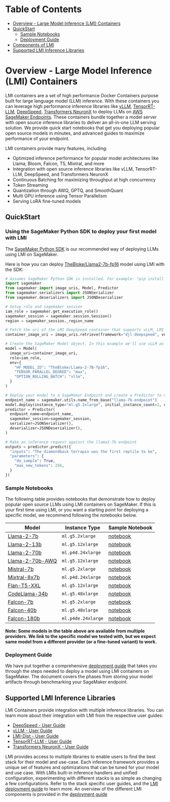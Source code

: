 # Table of Contents
- [Overview - Large Model Inference (LMI) Containers](#overview---large-model-inference-lmi-containers)
- [QuickStart](#quickstart)
  - [Sample Notebooks](#sample-notebooks)
  - [Deployment Guide](#deployment-guide)
- [Components of LMI](#components-of-lmi)
- [Supported LMI Inference Libraries](#supported-lmi-inference-libraries)

# Overview - Large Model Inference (LMI) Containers

LMI containers are a set of high performance Docker Containers purpose built for large language model (LLM) inference. 
With these containers you can leverage high performance inference libraries like [vLLM](), [TensorRT-LLM](), [DeepSpeed](), [Transformers NeuronX]() to deploy LLMs on [AWS SageMaker Endpoints](). 
These containers bundle together a model server with open source inference libraries to deliver an all-in-one LLM serving solution.
We provide quick start notebooks that get you deploying popular open source models in minutes, and advanced guides to maximize performance of your endpoint.

LMI containers provide many features, including:
* Optimized inference performance for popular model architectures like Llama, Bloom, Falcon, T5, Mixtral, and more
* Integration with open source inference libraries like vLLM, TensorRT-LLM, DeepSpeed, and Transformers NeuronX
* Continuous Batching for maximizing throughput at high concurrency
* Token Streaming
* Quantization through AWQ, GPTQ, and SmoothQuant
* Multi GPU inference using Tensor Parallelism
* Serving LoRA fine-tuned models

## QuickStart

### Using the SageMaker Python SDK to deploy your first model with LMI

The [SageMaker Python SDK](https://github.com/aws/sagemaker-python-sdk) is our recommended way of deploying LLMs using LMI on SageMaker.

Here is how you can deploy [TheBloke/Llama2-7b-fp16](https://huggingface.co/TheBloke/Llama-2-7B-fp16) model using LMI with the SDK:

```python
# Assumes SageMaker Python SDK is installed. For example: "pip install sagemaker"
import sagemaker
from sagemaker import image_uris, Model, Predictor
from sagemaker.serializers import JSONSerializer
from sagemaker.deserializers import JSONDeserializer

# Setup role and sagemaker session
iam_role = sagemaker.get_execution_role() 
sagemaker_session = sagemaker.session.Session()
region = sagemaker_session._region_name

# Fetch the uri of the LMI DeepSpeed container that supports vLLM, LMI-Dist, and DeepSpeed
container_image_uri = image_uris.retrieve(framework="djl-deepspeed", version="0.26.0", region=region)

# Create the SageMaker Model object. In this example we'll use vLLM as our inference backend
model = Model(
  image_uri=container_image_uri,
  role=iam_role,
  env={
    "HF_MODEL_ID": "TheBloke/Llama-2-7B-fp16",
    "TENSOR_PARALLEL_DEGREE": "max",
    "OPTION_ROLLING_BATCH": "vllm",
  }
)

# Deploy your model to a SageMaker Endpoint and create a Predictor to make inference requests
endpoint_name = sagemaker.utils.name_from_base("llama-7b-endpoint")
model.deploy(instance_type="ml.g5.2xlarge", initial_instance_count=1, endpoint_name=endpoint_name)
predictor = Predictor(
  endpoint_name=endpoint_name,
  sagemaker_session=sagemaker_session,
  serializer=JSONSerializer(),
  deserializer=JSONDeserializer(),
)

# Make an inference request against the llama2-7b endpoint
outputs = predictor.predict({
  "inputs": "The diamondback terrapin was the first reptile to be",
  "parameters": {
    "do_sample": True,
    "max_new_tokens": 256,
  }
})
```

### Sample Notebooks
The following table provides notebooks that demonstrate how to deploy popular open source LLMs using LMI containers on SageMaker.
If this is your first time using LMI, or you want a starting point for deploying a specific model, we recommend following the notebooks below.

| Model                                                              | Instance Type      | Sample Notebook |
|--------------------------------------------------------------------|--------------------|-----------------|
| [Llama-2-7b](https://huggingface.co/meta-llama/Llama-2-7b-hf)      | `ml.g5.2xlarge`    | [notebook]()    |
| [Llama-2-13b](https://huggingface.co/meta-llama/Llama-2-13b-hf)    | `ml.g5.12xlarge`   | [notebook]()    |
| [Llama-2-70b](https://huggingface.co/meta-llama/Llama-2-70b-hf)    | `ml.p4d.24xlarge`  | [notebook]()    |
| [Llama-2-70b-AWQ](https://huggingface.co/TheBloke/Llama-2-70B-AWQ) | `ml.g5.12xlarge`   | [notebook]()    |
| [Mistral-7b](https://huggingface.co/mistralai/Mistral-7B-v0.1)     | `ml.g5.2xlarge`    | [notebook]()    |
| [Mixtral-8x7b](https://huggingface.co/mistralai/Mixtral-8x7B-v0.1) | `ml.p4d.24xlarge`  | [notebook]()    |
| [Flan-T5-XXL](https://huggingface.co/google/flan-t5-xxl)           | `ml.g5.12xlarge`   | [notebook]()    |
| [CodeLlama-34b](https://huggingface.co/codellama/CodeLlama-34b-hf) | `ml.g5.48xlarge`   | [notebook]()    |
| [Falcon-7b](https://huggingface.co/tiiuae/falcon-7b)               | `ml.g5.2xlarge`    | [notebook]()    |
| [Falcon-40b](https://huggingface.co/tiiuae/falcon-40b)             | `ml.g5.48xlarge`   | [notebook]()    |
| [Falcon-180b](https://huggingface.co/tiiuae/falcon-180b)           | `ml.p4de.24xlarge` | [notebook]()    |            

**Note: Some models in the table above are available from multiple providers. 
We link to the specific model we tested with, but we expect same model from a different provider (or a fine-tuned variant) to work.**

### Deployment Guide

We have put together a comprehensive [deployment guide](deployment_guide.md) that takes you through the steps needed to deploy a model using LMI containers on SageMaker.
The document covers the phases from storing your model artifacts through benchmarking your SageMaker endpoint.

## Supported LMI Inference Libraries

LMI Containers provide integration with multiple inference libraries.
You can learn more about their integration with LMI from the respective user guides:
* [DeepSpeed - User Guide](user_guides/deepspeed_user_guide.md)
* [vLLM - User Guide](user_guides/vllm_user_guide.md)
* [LMI-Dist - User Guide](user_guides/lmi-dist_user_guide.md)
* [TensorRT-LLM - User Guide](user_guides/tensorrt-llm_user_guide.md)
* [Transformers NeuronX - User Guide](user_guides/transformers-neuronx_user_guide.md)

LMI provides access to multiple libraries to enable users to find the best stack for their model and use-case. 
Each inference framework provides a unique set of features and optimizations that can be tuned for your model and use case.
With LMIs built-in inference handlers and unified configuration, experimenting with different stacks is as simple as changing a few configurations.
Refer to the stack specific user guides, and the [LMI deployment guide](deployment_guide.md) to learn more.
An overview of the different LMI components is provided in the [deployment guide](deployment_guide/README.md#components-of-lmi)
